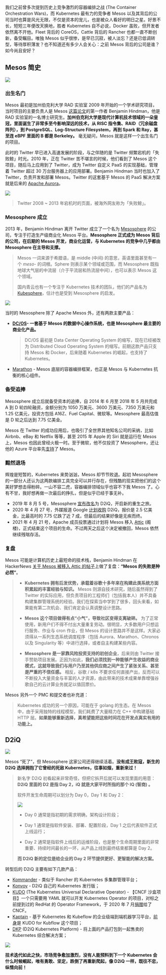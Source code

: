 
我们之前曾多次提到历史上竞争激烈的容器编排之战 (The Container Orchestration Wars)，而 Kubernetes 最有力的竞争者 Mesos 以及其背后的公司当时也算是风光无限，不仅是资本的宠儿，也是被众人看好的明日之星。好景不长，短短三年便改天换地，胜者 Kubernetes 自不必说，Docker 虽败，但开发者依然离不开他。Fleet 背后的 CoreOS，Cattle 背后的 Rancher 也都一直不断创新，备受瞩目。唯独 Mesos 似乎很惨，是早已沉寂，被人淡忘？还是已低调转型，等待厚积薄发？也不知道还有多少人会关心：之前 Mesos 背后的公司是谁？如今尚且安好？

## Mesos 简史

![](/static/s1/8/mesos.png)

### 出生名门

Mesos 最初是加州伯克利大学 RAD 实验室 2009 年开始的一个学术研究项目，当时项目的主要负责人是 Mesos [这篇论文](https://people.eecs.berkeley.edu/~alig/papers/mesos.pdf)的第一作者 Benjamin Hindman，他是 RAD 实验室的一名博士研究生。**加州伯克利大学是现代计算机技术领域的一朵皇冠，里面诞生了非常多至今影响深远的技术，从 RISC 指令集、RAID（冗余磁盘阵列），到 PostgreSQL、Log-Structure Filesystem，再到 Spark 和 Ray，甚至连 eBPF 里面的 B 都是 Berkeley。** 毫无疑问，Mesos 就是这样一个出生名门的项目。

此时的 Twitter 早已进入高速发展的阶段，与之伴随的是 Twitter 频繁宕机的「失败鲸」时光。2010 年，正在 Twitter 苦不堪言的时候，他们看到了 Mesos 这个项目，随后马上应用到了 Twitter，成为 Twitter 自定义 PaaS 的实现基础，管理着 Twitter 超过 30 万台服务器上的应用部署。Benjamin Hindman 当时也加入了 Twitter，负责开发和部署 Mesos。Twitter 的这套基于 Mesos 的 PaaS 解决方案就是后来的 [Apache Aurora](https://aurora.apache.org/)。

![](/static/s1/8/fall-whale.png)

> Twitter 2008 ~ 2013 年宕机时的页面，被海外网友称为「失败鲸」。

### Mesosphere 成立

2013 年，Benjamin Hindman 离开 Twitter 成立了一个名为 [Mesosphere](https://web.archive.org/web/20140903015326/http://mesosphere.com/) 的公司，专注于打造生产级商业化 Mesos 平台。**Mesosphere 正式成为 Mesos 背后的公司，在后期的 Mesos 开发，商业化运营，与 Kubernetes 的竞争中几乎都由 Mesosphere 在主导和支撑。**

> Mesos 一词来源于希腊语，是 middle (中间) 的意思，英语里面甚至有一个 *meso-* 的词根。Sphere 则表示某个领域或范围，而 Mesosphere 既指地球大气层的中流层（介于平流层和热流层中间），也可以表示 Mesos 这个领域。
>
> 国内青云也有一个专注于 Kubernetes 技术的团队，他们的产品名为 [Kubesphere](https://kubesphere.io/)，估计也是受到 Mesosphere 的启发。

![](/static/s1/8/mesosphere.png)

当时的 Mesosphere 除了 Apache Mesos 外，还有两款主要产品：

- **[DC/OS](https://dcos.io/)- 一套基于 Mesos 的数据中心操作系统，也是 Mesosphere 最主要的商业化产品。**

  > DC/OS 最初是 Data Center Operating System 的缩写，现在已经被改为 Distributed Cloud Operating System 的缩写。前期这款产品只支持 Mesos 和 Docker，后来随着 Kubernetes 的崛起，也支持了 Kubernetes。

- [Marathon](http://mesosphere.github.io/marathon/) - Mesos 底层的容器编排框架，也正是 Mesos 与 Kubernetes 抗衡的核心组件。

### 备受追捧

Mesosphere 成立后就备受资本的追捧，自 2014 年 6 月至 2018 年 5 月共完成 A 到 D 轮四轮融资，金额分别为 1050 万美元、3600 万美元、7350 万美元和 1.25 亿美元，投资方包括 A16Z、Fuel Capital、微软等。Mesosphere 最高估值是 D 轮之后达到 7.75 亿美金。

Mesos 在 Twitter 的成功应用后，也吸引了全世界其他知名公司的采纳，比如 Airbnb、eBay 和 Netflix 等等，甚至 2015 年 Apple 的 Siri 就是运行在 Mesos 上，Mesos 也因此曾经火极一时。至于微软，他不仅投资了 Mesosphere，还让他的 Azure 平台率先[支持](https://www.zdnet.com/article/new-azure-container-service-to-bring-together-mesos-docker-and-azure-cloud/)了 Mesos。

### 黯然退场

辉煌是短暂的，Kubernetes 来势汹汹，Mesos 却节节败退。起初 Mesosphere 的一部分人还认为这两款编排工具完全可以并行存在，但残酷的现实把他们的这个美好梦想击得粉碎。一山不容二虎，容器编排领域似乎也容不下我 Mesos 了。心有不甘，我好想再做一次最后的挣扎，但是似乎已经于事无补。

- 2019 年 8 月 5 号，Mesosphere [宣布改名](https://d2iq.com/blog/mesosphere-is-now-d2iq)为 D2iQ，开启新的重生之旅。
- 2020 年 4 月 27 号，外媒报道 Google [计划收购](https://www.axios.com/google-talks-to-acquire-enterprise-software-startup-d2iq-mesosphere-a0d428bf-2382-4ec6-8941-9e580e36086e.html) D2iQ，报价是 2.5 亿美金，比最高时的 7.75 亿跌了近 7 成，但最后的结果好像是无疾而终。
- 2021 年 4 月 21 号，Apache 成员投票通过计划将 Mesos 移入 [Attic](https://attic.apache.org/) (阁楼)，正式结束这个项目的生命。不过两天之后这个决定被撤回，Mesos 依然继续残喘存活。

### 复盘

Mesos 可能是计算机历史上最短命的技术栈，Benjamin Hindman 在 HackerNews [关于 Mesos 被移入 Attic 的帖子](https://news.ycombinator.com/item?id=26713082)上做了复盘：**“Mesos 的失败是种必然”**。

> - **Kubernetes 拥有后发优势，承载着谷歌十多年来在构建此类系统方面积累起的丰富经验与知识。** Mesos 则源自技术研究，随后虽然得到了 Twitter 的实际应用，但负责项目的工程师们（包括我本人）并不具备构建集群管理系统的经验。我们在探索当中学到了很多，回头来看，如果能有第二次机会、我们肯定会认真调整设计思路。
>
> - **Mesos 这个项目做得有点“小气”，导致社区变得支离破碎。** 为了正常使用，新用户们不得不付出大量重复劳动。很明显，大多数用户只想运行服务、作业与 cron 作业，但 Mesos 的设计思路并不是这样。大家必须得从一系列生态系统调度程序（包括 Aurora、Marathon、Chronos 以及 Singularity 等）中进行选择，或者自主构建某些内容。
>
> - **Mesosphere 是一家靠风险投资支持的初创企业**，后来则由 Twitter 接手赞助项目发展。正因为如此，**我们必须找到一种能够产生收益的商业模式，这就导致我们与用户乃至其他供应商之间产生了紧张关系、甚至是严重的不信任感。** 相反，谷歌 / k8s 不要求任何直接产出，反而可以不断投入大量资金与丰富的人才资源，由此带来的技术成果单靠增强谷歌自己的云计算业务就足以值回票价。

Mesos 另外一个 PMC 和提交者也补充道：

> Kubernetes 成功的另一个原因，可能在于 golang  的生态。在 Mesos 中，由于采用独特的线程模型，我们耗费了大量精力在 C++ 中构建基础 HTTP 层。**如果能够重新选择，真希望能把这些时间花在开发点真实有用的功能上。**

## D2iQ

![](/static/s1/8/d2iq.png)

Mesos “死了”，但 Mesosphere 这家公司还得继续活着。**没有成王败寇，新生的 D2iQ 选择拥抱了它曾经的死敌 Kubernetes，往事如烟，重新来过！**

> 新名字 D2iQ 初看起来非常奇怪，但把它拆开后就可以发现里面的用意：**D2iQ 里面的 D2 是指 Day 2，iQ 就是大家平时所指的那个 IQ (智商) 。**
>
> 软件开发生命周期可以划分为 Day 0，Day 1 和 Day 2：
>
> ![](/static/s1/8/day2.png)
>
> - Day 0 通常是指初期的需求明确，架构设计阶段；
>
> - Day 1 通常是指软件安装、部署、配置阶段，Day 1 之后代表软件正式上线运行；
>
> - Day 2 通常是指软件上线后的运维阶段，也是整个生命周期里面的非常重要、持续时间最长的一环，从产品上线到最终结束都算是 Day 2。
>
> **而 D2iQ 新的定位是给企业的 Day 2 环节提供更好、更智能的解决方案。**

转型后的 D2iQ 主要有如下几款产品：

- [Kommander](https://d2iq.com/products/kommander) - 类似于 Rancher 的 Kubernetes 多集群管理平台；
- [Konvoy](https://d2iq.com/products/konvoy) - D2iQ 自己的 Kubernetes 发行版；
- [KUDO](https://kudo.dev/) (The Kubernetes Universal Declarative Operator) - 【CNCF 沙盒项目】一个只需要用 YAML 就可以开发 Kubernetes Operator 的项目，对标之前提到过的 RedHat 的 Operator Framework，于 2020 年 7 月[捐赠](https://d2iq.com/blog/kudo-accepted-as-a-cncf-sandbox-project)给了 CNCF。
- [Kaptain](https://d2iq.com/products/kaptain) -  基于 Kubernetes 和 Kubeflow 的企业级端到端机器学习平台，[前身](https://d2iq.com/blog/kudo-for-kubeflow-the-enterprise-machine-learning-platform)是 KUDO for Kubflow 这个项目；
- [DKP](https://d2iq.com/kubernetes-platform) (D2iQ Kubernetes Platform) - 将上面的产品打包到一起售卖的 Kubernetes 综合解决方案；

![](/static/s1/8/dkp.png)

**技术迭代如此之快，市场竞争愈加激烈，没有人能预料到下一个 Kubernetes 会什么时候崛起，唯有勇敢、坚定，跌倒了再重新爬起，像 D2iQ 一样，既往不恋，纵情向前！**